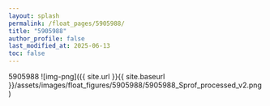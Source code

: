 ```yaml
---
layout: splash
permalink: /float_pages/5905988/
title: "5905988"
author_profile: false
last_modified_at: 2025-06-13
toc: false
---
```

 
5905988
![img-png]({{ site.url }}{{ site.baseurl }}/assets/images/float_figures/5905988/5905988_Sprof_processed_v2.png)